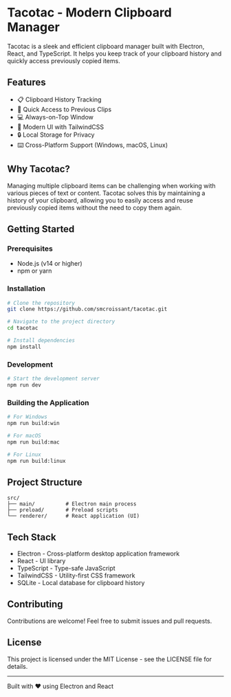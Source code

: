 # Tacotac - Modern Clipboard Manager

Tacotac is a sleek and efficient clipboard manager built with Electron, React, and TypeScript. It helps you keep track of your clipboard history and quickly access previously copied items.

## Features

- 📋 Clipboard History Tracking
- 🚀 Quick Access to Previous Clips
- 💻 Always-on-Top Window
- 🎨 Modern UI with TailwindCSS
- 🔒 Local Storage for Privacy
- ⌨️ Cross-Platform Support (Windows, macOS, Linux)

## Why Tacotac?

Managing multiple clipboard items can be challenging when working with various pieces of text or content. Tacotac solves this by maintaining a history of your clipboard, allowing you to easily access and reuse previously copied items without the need to copy them again.

## Getting Started

### Prerequisites

- Node.js (v14 or higher)
- npm or yarn

### Installation

```bash
# Clone the repository
git clone https://github.com/smcroissant/tacotac.git

# Navigate to the project directory
cd tacotac

# Install dependencies
npm install
```

### Development

```bash
# Start the development server
npm run dev
```

### Building the Application

```bash
# For Windows
npm run build:win

# For macOS
npm run build:mac

# For Linux
npm run build:linux
```

## Project Structure

```
src/
├── main/          # Electron main process
├── preload/       # Preload scripts
└── renderer/      # React application (UI)
```

## Tech Stack

- Electron - Cross-platform desktop application framework
- React - UI library
- TypeScript - Type-safe JavaScript
- TailwindCSS - Utility-first CSS framework
- SQLite - Local database for clipboard history

## Contributing

Contributions are welcome! Feel free to submit issues and pull requests.

## License

This project is licensed under the MIT License - see the LICENSE file for details.

---

Built with ❤️ using Electron and React
